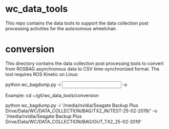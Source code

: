 

# wc_data_tools

This repo contains the data tools to support the data collection post processing activities for the autonomous wheelchair. 


# conversion

This directory contains the data collection post processing tools to convert from ROSBAG asynchronous data to CSV time-synchronized format.
The tool requires ROS Kinetic on Linux: 

   python wc_bagdump.py -i <input full path name directory> -o <output full path name directory>

Example: 
  cd ~/git/wc_data_tools/conversion

  python wc_bagdump.py -i '/media/nvidia/Seagate Backup Plus Drive/Data/WC/DATA_COLLECTION/BAG/TX2_IN/TEST-25-02-2019/' -o '/media/nvidia/Seagate Backup Plus Drive/Data/WC/DATA_COLLECTION/BAG/OUT_TX2_25-02-2019'


